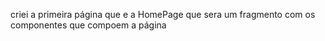 criei a primeira página que e a HomePage que sera um fragmento com os componentes que compoem a página
